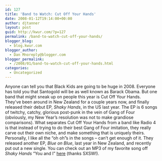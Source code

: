 ```yaml
---
id: 127
title: 'Band to Watch: Cut Off Your Hands'
date: 2008-01-12T19:14:00+00:00
author: djtanner
layout: post
guid: http://kwur.com/?p=127
permalink: /band-to-watch-cut-off-your-hands/
blogger_blog:
  - blog.kwur.com
blogger_author:
  - Dan Mnoreply@blogger.com
blogger_permalink:
  - /2008/01/band-to-watch-cut-off-your-hands.html
categories:
  - Uncategorized
---
```

<div class="pf-content">
  <p>
    Anyone can tell you that Black Kids are going to be huge in 2008. Everyone has told you that Santogold will be as well known as Barack Obama. But one band that might sneak up on people this year is Cut Off Your Hands. They&#8217;ve been around in New Zealand for a couple years now, and finally released their debut EP, <span style="font-style: italic;">Shaky Hands</span>, in the US last year. The EP is 6 songs of twitchy, catchy, glorious post-punk in the vein of Gang of Four (obviously, my New Year&#8217;s resolution was not to make grandiose comparisons). What separates Cut Off Your Hands from a band like Radio 4 is that instead of trying to do their best Gang of Four imitation, they really carve out their own niche, and make something that is uniquely theirs. Personally, I like all the &#8220;oh oh&#8221;s in the songs &#8211; can&#8217;t get enough of it. They released another EP, <span style="font-style: italic;">Blue on Blue</span>, last year in New Zealand, and recently put out a new single. You can check out an MP3 of my favorite song off <span style="font-style: italic;">Shaky Hands</span> &#8220;You and I&#8221; <a href="http://audio.sxsw.com/2007/mp3/Cut_Off_Your_Hands-You_and_I.mp3">here</a> (thanks SXSW!).
  </p>
</div>